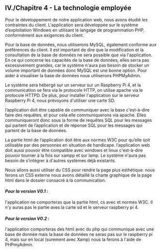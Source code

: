 ## IV./Chapitre 4 - La technologie employée

Pour le développement de notre application web, nous avons étudié les contraintes du client. L'application sera développée sur le système d’exploitation Windows en utilisant le langage de programmation PHP, conformément aux exigences du client.

Pour la base de données, nous utiliserons MySQL, également conforme aux préférences du client. Il est important de dire que la modification et la consultation de la base de données ne sera possible que via l'application. En ce qui concerne les capacités de la base de données, elles serra pas excessivement grandes, car le système n'aura pas besoin de stocker un volume important de données donc MySQL est une bonne option. Pour aider à visualiser la base de données nous utiliserons PHPMyAdmin.

Le système sera hébergé sur un serveur sur un Raspberry Pi 4, et la communication se fera via le protocole HTTP, on utilise apache via le protocole HTTPD. De plus, pour installer l'application sur le serveur Raspberry Pi 4, nous prévoyons d'utiliser une carte SD.

l’application doit être capable de communiquer avec la base c'est-à-dire faire des requêtes, et pour cela elle communiquerons via apache. Elles communiqueront donc sous la forme de requêtes SQL pour les messages qui partent de l’application et de réponse SQL pour les messages qui partent de la base de données.

La partie html de l’application doit être aux normes W3C pour qu’elle soit utilisable par des personnes en situation de handicape. l’application web doit aussi pouvoir être compatible avec windows et linux c'est-à-dire pouvoir tourner à la fois sur xampp et sur lamp. Le système n'aura pas besoin de s’intégrer à d'autres systèmes déjà existants.

Nous allons aussi utiliser du CSS pour rendre la page plus esthétique. nous ferons un CSS externe nous avons détaillé la charte graphique de la page html dans le dossier consacré à la communication.

#### *Pour la version V0.1 :*

l'application ne comporteras que la partie html, cs avec et normes W3C. Il n'y auras pas le partie aves la carte sd et le serveur raspberry pi 4.

#### *Pour la version V0.2 :*

l'application comporteras des html avec du php qui communique avec une base de donnée mais la base de données ne seras pas sur le raspberry pi 4, mais sur en local (surement avec Xamp) nous la ferons à l'aide de PHPmyAdmin. 